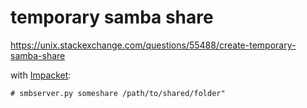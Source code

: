# temporary samba share

https://unix.stackexchange.com/questions/55488/create-temporary-samba-share

with [Impacket](https://github.com/SecureAuthCorp/impacket):

```console
# smbserver.py someshare /path/to/shared/folder"
```
